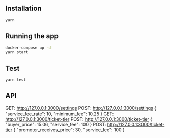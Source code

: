 ## Installation
```bash
yarn
```

## Running the app
```bash
docker-compose up -d
yarn start
```

## Test
```bash
yarn test
```

## API
GET: http://127.0.0.1:3000/settings
POST: http://127.0.0.1:3000/settings { "service_fee_rate": 10, "minimum_fee": 10.25 }
GET: http://127.0.0.1:3000/ticket-tier
POST: http://127.0.0.1:3000/ticket-tier { "buyer_price": 15.06, "service_fee": 100 }
POST: http://127.0.0.1:3000/ticket-tier { "promoter_receives_price": 30, "service_fee": 100 }

